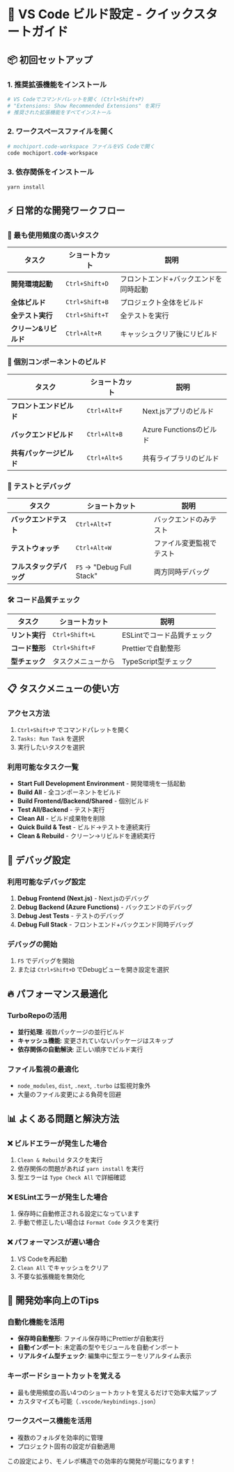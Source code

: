 # 🚀 VS Code ビルド設定 - クイックスタートガイド

## 📦 初回セットアップ

### 1. 推奨拡張機能をインストール

```powershell
# VS Codeでコマンドパレットを開く (Ctrl+Shift+P)
# "Extensions: Show Recommended Extensions" を実行
# 推奨された拡張機能をすべてインストール
```

### 2. ワークスペースファイルを開く

```powershell
# mochiport.code-workspace ファイルをVS Codeで開く
code mochiport.code-workspace
```

### 3. 依存関係をインストール

```powershell
yarn install
```

## ⚡ 日常的な開発ワークフロー

### 🎯 最も使用頻度の高いタスク

| タスク                | ショートカット | 説明                                  |
| --------------------- | -------------- | ------------------------------------- |
| **開発環境起動**      | `Ctrl+Shift+D` | フロントエンド+バックエンドを同時起動 |
| **全体ビルド**        | `Ctrl+Shift+B` | プロジェクト全体をビルド              |
| **全テスト実行**      | `Ctrl+Shift+T` | 全テストを実行                        |
| **クリーン&リビルド** | `Ctrl+Alt+R`   | キャッシュクリア後にリビルド          |

### 🔧 個別コンポーネントのビルド

| タスク                   | ショートカット | 説明                    |
| ------------------------ | -------------- | ----------------------- |
| **フロントエンドビルド** | `Ctrl+Alt+F`   | Next.jsアプリのビルド   |
| **バックエンドビルド**   | `Ctrl+Alt+B`   | Azure Functionsのビルド |
| **共有パッケージビルド** | `Ctrl+Alt+S`   | 共有ライブラリのビルド  |

### 🧪 テストとデバッグ

| タスク                   | ショートカット            | 説明                     |
| ------------------------ | ------------------------- | ------------------------ |
| **バックエンドテスト**   | `Ctrl+Alt+T`              | バックエンドのみテスト   |
| **テストウォッチ**       | `Ctrl+Alt+W`              | ファイル変更監視でテスト |
| **フルスタックデバッグ** | `F5` → "Debug Full Stack" | 両方同時デバッグ         |

### 🛠️ コード品質チェック

| タスク         | ショートカット     | 説明                       |
| -------------- | ------------------ | -------------------------- |
| **リント実行** | `Ctrl+Shift+L`     | ESLintでコード品質チェック |
| **コード整形** | `Ctrl+Shift+F`     | Prettierで自動整形         |
| **型チェック** | タスクメニューから | TypeScript型チェック       |

## 📋 タスクメニューの使い方

### アクセス方法

1. `Ctrl+Shift+P` でコマンドパレットを開く
2. `Tasks: Run Task` を選択
3. 実行したいタスクを選択

### 利用可能なタスク一覧

- **Start Full Development Environment** - 開発環境を一括起動
- **Build All** - 全コンポーネントをビルド
- **Build Frontend/Backend/Shared** - 個別ビルド
- **Test All/Backend** - テスト実行
- **Clean All** - ビルド成果物を削除
- **Quick Build & Test** - ビルド→テストを連続実行
- **Clean & Rebuild** - クリーン→リビルドを連続実行

## 🐛 デバッグ設定

### 利用可能なデバッグ設定

1. **Debug Frontend (Next.js)** - Next.jsのデバッグ
2. **Debug Backend (Azure Functions)** - バックエンドのデバッグ
3. **Debug Jest Tests** - テストのデバッグ
4. **Debug Full Stack** - フロントエンド+バックエンド同時デバッグ

### デバッグの開始

1. `F5` でデバッグを開始
2. または `Ctrl+Shift+D` でDebugビューを開き設定を選択

## 🔥 パフォーマンス最適化

### TurboRepoの活用

- **並行処理**: 複数パッケージの並行ビルド
- **キャッシュ機能**: 変更されていないパッケージはスキップ
- **依存関係の自動解決**: 正しい順序でビルド実行

### ファイル監視の最適化

- `node_modules`, `dist`, `.next`, `.turbo` は監視対象外
- 大量のファイル変更による負荷を回避

## 📊 よくある問題と解決方法

### ❌ ビルドエラーが発生した場合

1. `Clean & Rebuild` タスクを実行
2. 依存関係の問題があれば `yarn install` を実行
3. 型エラーは `Type Check All` で詳細確認

### ❌ ESLintエラーが発生した場合

1. 保存時に自動修正される設定になっています
2. 手動で修正したい場合は `Format Code` タスクを実行

### ❌ パフォーマンスが遅い場合

1. VS Codeを再起動
2. `Clean All` でキャッシュをクリア
3. 不要な拡張機能を無効化

## 🎉 開発効率向上のTips

### 自動化機能を活用

- **保存時自動整形**: ファイル保存時にPrettierが自動実行
- **自動インポート**: 未定義の型やモジュールを自動インポート
- **リアルタイム型チェック**: 編集中に型エラーをリアルタイム表示

### キーボードショートカットを覚える

- 最も使用頻度の高い4つのショートカットを覚えるだけで効率大幅アップ
- カスタマイズも可能（`.vscode/keybindings.json`）

### ワークスペース機能を活用

- 複数のフォルダを効率的に管理
- プロジェクト固有の設定が自動適用

この設定により、モノレポ構造での効率的な開発が可能になります！
